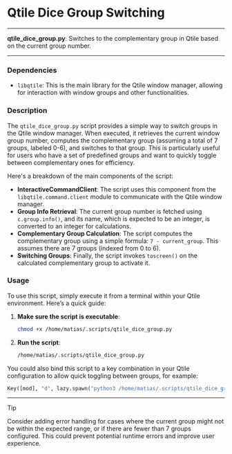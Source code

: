# Qtile Dice Group Switching

---

**qtile_dice_group.py**: Switches to the complementary group in Qtile based on the current group number.

---

### Dependencies

- `libqtile`: This is the main library for the Qtile window manager, allowing for interaction with window groups and other functionalities.

### Description

The `qtile_dice_group.py` script provides a simple way to switch groups in the Qtile window manager. When executed, it retrieves the current window group number, computes the complementary group (assuming a total of 7 groups, labeled 0-6), and switches to that group. This is particularly useful for users who have a set of predefined groups and want to quickly toggle between complementary ones for efficiency.

Here's a breakdown of the main components of the script:

- **InteractiveCommandClient**: The script uses this component from the `libqtile.command.client` module to communicate with the Qtile window manager.
- **Group Info Retrieval**: The current group number is fetched using `c.group.info()`, and its name, which is expected to be an integer, is converted to an integer for calculations.
- **Complementary Group Calculation**: The script computes the complementary group using a simple formula: `7 - current_group`. This assumes there are 7 groups (indexed from 0 to 6).
- **Switching Groups**: Finally, the script invokes `toscreen()` on the calculated complementary group to activate it.

### Usage

To use this script, simply execute it from a terminal within your Qtile environment. Here’s a quick guide:

1. **Make sure the script is executable**:
   ```bash
   chmod +x /home/matias/.scripts/qtile_dice_group.py
   ```

2. **Run the script**:
   ```bash
   /home/matias/.scripts/qtile_dice_group.py
   ```

You could also bind this script to a key combination in your Qtile configuration to allow quick toggling between groups, for example:

```python
Key([mod], "d", lazy.spawn("python3 /home/matias/.scripts/qtile_dice_group.py")),
```

---

> [!TIP]  
> Consider adding error handling for cases where the current group might not be within the expected range, or if there are fewer than 7 groups configured. This could prevent potential runtime errors and improve user experience.